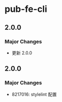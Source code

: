 # pub-fe-cli

## 2.0.0

### Major Changes

- 更新 2.0.0

## 2.0.0

### Major Changes

- 8217016: stylelint 配置
